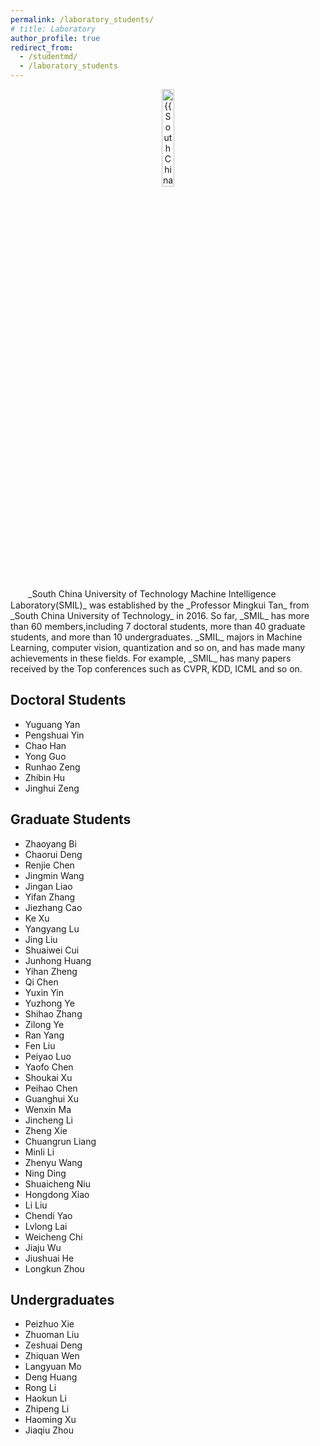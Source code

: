 ```yaml
---
permalink: /laboratory_students/
# title: Laboratory
author_profile: true
redirect_from: 
  - /studentmd/
  - /laboratory_students
---
```


<div align="center" margin-bottom:100px>
  <img src="{{ "lab_logo.png" | prepend: "/images/" | prepend: base_path }}" class="lab_logo" alt="{{ South China University of Technology Machine Intelligence Laboratory(SMIL)}}" width = "20%">
</div> 

<br />
　　_South China University of Technology Machine Intelligence Laboratory(SMIL)_ was established by the _Professor Mingkui Tan_ from _South China University of Technology_ in 2016. So far, _SMIL_ has more than 60 members,including 7 doctoral students, more than 40 graduate students, and more than 10 undergraduates. _SMIL_ majors in Machine Learning, computer vision, quantization and so on, and has made many achievements in these fields. For example, _SMIL_ has many papers received by the Top conferences such as CVPR, KDD, ICML and so on.

Doctoral Students
--------
* Yuguang Yan
* Pengshuai Yin
* Chao Han
* Yong Guo
* Runhao Zeng
* Zhibin Hu
* Jinghui Zeng

Graduate Students
--------
* Zhaoyang Bi
* Chaorui Deng
* Renjie Chen
* Jingmin Wang
* Jingan Liao
* Yifan Zhang
* Jiezhang Cao
* Ke Xu
* Yangyang Lu
* Jing Liu
* Shuaiwei Cui
* Junhong Huang
* Yihan Zheng
* Qi Chen
* Yuxin Yin
* Yuzhong Ye
* Shihao Zhang
* Zilong Ye
* Ran Yang
* Fen Liu
* Peiyao Luo
* Yaofo Chen
* Shoukai Xu
* Peihao Chen
* Guanghui Xu
* Wenxin Ma
* Jincheng Li
* Zheng Xie
* Chuangrun Liang
* Minli Li
* Zhenyu Wang
* Ning Ding
* Shuaicheng Niu
* Hongdong Xiao
* Li Liu
* Chendi Yao
* Lvlong Lai
* Weicheng Chi
* Jiaju Wu
* Jiushuai He
* Longkun Zhou

Undergraduates
--------
* Peizhuo Xie
* Zhuoman Liu
* Zeshuai Deng
* Zhiquan Wen
* Langyuan Mo
* Deng Huang
* Rong Li
* Haokun Li
* Zhipeng Li
* Haoming Xu
* Jiaqiu Zhou